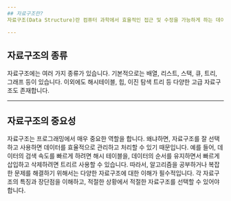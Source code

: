 ```yaml
---
## 자료구조란?
자료구조(Data Structure)란 컴퓨터 과학에서 효율적인 접근 및 수정을 가능하게 하는 데이터의 조직, 관리, 저장을 의미합니다. 다시 말해, 자료구조는 데이터를 구조적으로 잘 정리하고, 이를 효율적으로 사용하기 위한 방법을 제공합니다.

---
```

## 자료구조의 종류
자료구조에는 여러 가지 종류가 있습니다. 기본적으로는 배열, 리스트, 스택, 큐, 트리, 그래프 등이 있습니다. 이외에도 해시테이블, 힙, 이진 탐색 트리 등 다양한 고급 자료구조도 존재합니다.

---
## 자료구조의 중요성
자료구조는 프로그래밍에서 매우 중요한 역할을 합니다. 왜냐하면, 자료구조를 잘 선택하고 사용하면 데이터를 효율적으로 관리하고 처리할 수 있기 때문입니다. 예를 들어, 데이터의 검색 속도를 빠르게 하려면 해시 테이블을, 데이터의 순서를 유지하면서 빠르게 삽입하고 삭제하려면 트리르 사용할 수 있습니다.
따라서, 알고리즘을 공부하거나 복잡한 문제를 해결하기 위해서는 다양한 자료구조에 대한 이해가 필수적입니다. 각 자료구조의 특징과 장단점을 이해하고, 적절한 상황에서 적절한 자료구조를 선택할 수 있어야 합니다.
